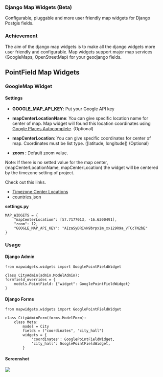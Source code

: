 ### Django Map Widgets (Beta)
Configurable, pluggable and more user friendly map widgets for Django Postgis fields.

### Achievement
The aim of the django map widgets is to make all the django widgets more user friendly and configurable. Map widgets support major map services (GoogleMaps, OpenStreetMap) for your geodjango fields.

## PointField Map Widgets

### GoogleMap Widget
#### Settings

* **GOOGLE_MAP_API_KEY**: Put your Google API key

* **mapCenterLocationName**: You can give specific location name for center of map. Map widget will found this location coordinates using <a href="https://developers.google.com/maps/documentation/javascript/examples/places-autocomplete" target="_blank"> Google Places Autocomplete</a>. (Optional)

* **mapCenterLocation**: You can give specific coordinates for center of map. Coordinates must be list type. ([latitude, longitude]) (Optional)

* **zoom** : Default zoom value.

Note: If there is no setted value for the map center, (mapCenterLocationName, mapCenterLocation) the widget will be centered by the timezone setting of project.

Check out this links.

- <a href="https://github.com/erdem/django-map-widgets/blob/master/mapwidgets/constants.py">Timezone Center Locations</a>
- <a href="https://gist.github.com/erdem/8c7d26765831d0f9a8c62f02782ae00d">countries.json</a>



**settings.py**    

    MAP_WIDGETS = {
        "mapCenterLocation": [57.7177013, -16.6300491],
        "zoom": 12,
        "GOOGLE_MAP_API_KEY": "AIzaSyDRIvN9brpxIm_xx129R9a_VTCcTN2bE"
    }




### Usage 

#### Django Admin
    
    from mapwidgets.widgets import GooglePointFieldWidget
    
    class CityAdmin(admin.ModelAdmin):
    formfield_overrides = {
        models.PointField: {"widget": GooglePointFieldWidget}
    }


#### Django Forms

    from mapwidgets.widgets import GooglePointFieldWidget
    
    class CityAdminForm(forms.ModelForm):
        class Meta:
            model = City
            fields = ("coordinates", "city_hall")
            widgets = {
                'coordinates': GooglePointFieldWidget,
                'city_hall': GooglePointFieldWidget,
            }





#### Screenshot

![](http://i.imgur.com/QpBycQu.png)
